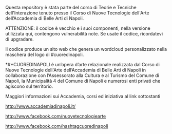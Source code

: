 Questa repository è stata parte del corso di Teorie e Tecniche dell'Interazione tenuto presso il Corso di Nuove Tecnologie dell'Arte dell’Accademia di Belle Arti di Napoli.

ATTENZIONE: il codice è vecchio e i suoi componenti, nella versione utilizzata qui, contengono vulnerabilità note. Se usate il codice, ricordatevi di upgradare.

Il codice produce un sito web che genera un wordcloud personalizzato nella maschera del logo di #cuoredinapoli.

*#*CUOREDINAPOLI è un’opera d’arte relazionale realizzata dal Corso di Nuove Tecnologie dell'Arte dell’Accademia di Belle Arti di Napoli in collaborazione con l’Assessorato alla Cultura e al Turismo del Comune di Napoli, la Municipalità 4 del Comune di Napoli e numerosi enti privati che agiscono sul territorio.

Maggiori informazioni sui Accademia, corsi ed iniziativa al link sottostanti

http://www.accademiadinapoli.it/ 

http://www.facebook.com/nuovetecnologiearte 

http://www.facebook.com/hashtagcuoredinapoli
